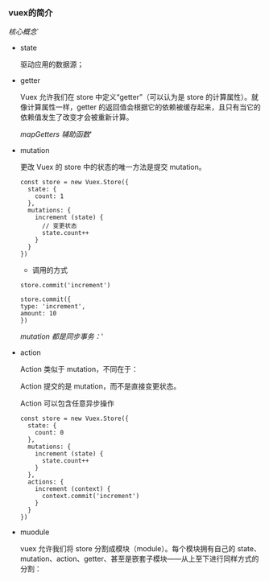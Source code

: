 ###  vuex的简介

*核心概念*`

- state

  驱动应用的数据源；

+ getter

  Vuex 允许我们在 store 中定义“getter”（可以认为是 store 的计算属性）。就像计算属性一样，getter 的返回值会根据它的依赖被缓存起来，且只有当它的依赖值发生了改变才会被重新计算。

  *mapGetters 辅助函数*'

* mutation

  更改 Vuex 的 store 中的状态的唯一方法是提交 mutation。

  ```
  const store = new Vuex.Store({
    state: {
      count: 1
    },
    mutations: {
      increment (state) {
        // 变更状态
        state.count++
      }
    }
  })
  ```
  - 调用的方式

  ```
  store.commit('increment')
  ```
  ```
  store.commit({
  type: 'increment',
  amount: 10
  })
  ```
  *mutation 都是同步事务：*'

- action

    Action 类似于 mutation，不同在于：

    Action 提交的是 mutation，而不是直接变更状态。

    Action 可以包含任意异步操作

    ```
    const store = new Vuex.Store({
      state: {
        count: 0
      },
      mutations: {
        increment (state) {
          state.count++
        }
      },
      actions: {
        increment (context) {
          context.commit('increment')
        }
      }
    })

    ```

+ muodule

  vuex 允许我们将 store 分割成模块（module）。每个模块拥有自己的 state、mutation、action、getter、甚至是嵌套子模块——从上至下进行同样方式的分割：
